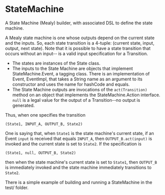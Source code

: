 # StateMachine

A State Machine (Mealy) builder, with associated DSL to define the state machine.

A Mealy state machine is one whose outputs depend on the current state and the inputs.
So, each state transition is a 4-tuple: (current state, input, output, next state).
Note that it is possible to have a state transition that occurs without an input--<null> is a
valid input specification for a Transition.

* The states are instances of the State class.
* The inputs to the State Machine are objects that implement StateMachine.Event, a tagging class.
There is an implementation of Event, EventImpl, that takes a String name as an argument to its
constructor and uses the name for hashCode and equals.
* The State Machine outputs are invocations of the `act(Transition)` method on an object
that implements the StateMachine.Action interface. `null` is a legal value for the output of
a Transition--no output is generated.

Thus, when one specifies the transition
```
(State1, INPUT_A, OUTPUT_B, State2)
```
One is saying that, when `State1` is the state machine's current state,
if an Event `input` is received that equals `INPUT_A`, then `OUTPUT_B.act(input)` is
invoked and the current state is set to `State2`. If the specification is
```
(State1, null, OUTPUT_B, State2)
```
then when the state machine's current state is set to `State1`, then `OUTPUT_B` is immediately invoked
and the state machine immediately transitions to `State2`.

There is a simple example of building and running a StateMachine in the test/ folder.

